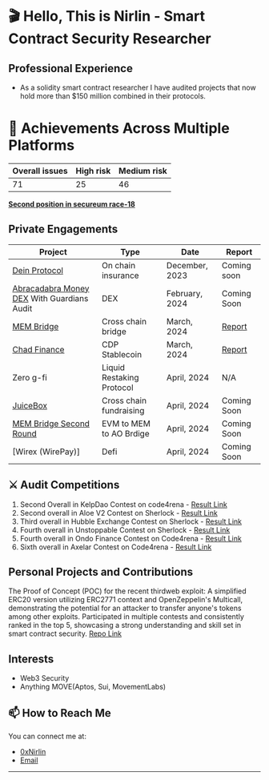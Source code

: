 
<!-- Your Name and Introduction -->
# 🎬 Hello, This is Nirlin - Smart Contract Security Researcher

## Professional Experience
- As a solidity smart contract researcher I have audited projects that now hold more than $150 million combined in their protocols.


<!-- Profile Picture -->
# 🏅 Achievements Across Multiple Platforms

| Overall issues | High risk | Medium risk | 
| ---------------| ----------| ------------| 
| 71             | 25        |   46        |          

**[Second position in secureum race-18](https://discord.com/channels/814328279468474419/927065287172427798/1112616229602070560)**

## Private Engagements

| Project                                             | Type                | Date           | Report                        |
|-----------------------------------------------------|---------------------|----------------|-------------------------------|
| [Dein Protocol](https://docs.dein.di)               | On chain insurance  | December, 2023 | Coming soon                        |
| [Abracadabra Money DEX](https://abracadabra.money/) With Guardians Audit | DEX                 | February, 2024 | Coming Soon                          |
| [MEM Bridge](https://www.mem.tech/)                | Cross chain bridge  | March, 2024    | [Report](https://github.com/9LivesLabs/audit/blob/main/reports/MEM-Bridge-Final-Report.pdf)                    |
| [Chad Finance](https://chadfinance.xyz/)            | CDP Stablecoin      | March, 2024    | [Report](https://github.com/9LivesLabs/audit/blob/main/reports/ChadFinance-Final-Report.pdf)                   |
| Zero g-fi                                         | Liquid Restaking Protocol    | April, 2024    | N/A                           |
| [JuiceBox](https://juicebox.money/)      | Cross chain fundraising   | April, 2024    | Coming Soon                          |
| [MEM Bridge Second Round](https://mem.tech)      | EVM to MEM to AO Brdige   | April, 2024    | Coming Soon                          |
| [Wirex (WirePay)]     | Defi | April, 2024    | Coming Soon                          |

## ⚔️ Audit Competitions

1.  Second Overall in KelpDao Contest on code4rena - [Result Link](https://discord.com/channels/810916927919620096/1171865604114882600/1183066714838147102)
2.  Second overall in Aloe V2 Contest on Sherlock - [Result Link](https://discord.com/channels/812037309376495636/1150807984893591643/1169679544484114494)
3.  Third overall in Hubble Exchange Contest on Sherlock - [Result Link](https://discord.com/channels/812037309376495636/1121092175216787507/1137761593137049641)
4.  Fourth overall in Unstoppable Contest on Sherlock - [Result Link](https://discord.com/channels/812037309376495636/1123628892536717472/1137765358447632496)
5.  Fourth overall in Ondo Finance Contest on Code4rena - [Result Link](https://code4rena.com/audits/2023-09-ondo-finance#top)
6.  Sixth overall in Axelar Contest on Code4rena - [Result Link](https://code4rena.com/audits/2023-07-axelar-network#top)

## Personal Projects and Contributions
The Proof of Concept (POC) for the recent thirdweb exploit: A simplified ERC20 version utilizing ERC2771 context and OpenZeppelin's Multicall, demonstrating the potential for an attacker to transfer anyone's tokens among other exploits.
Participated in multiple contests and consistently ranked in the top 5, showcasing a strong understanding and skill set in smart contract security. [Repo Link](https://github.com/0xnirlin/Thirdweb-Exploit-POC)

## Interests
- Web3 Security
- Anything MOVE(Aptos, Sui, MovementLabs)

<!--# Hats Finance

## Audit Competitions
| Contest | High risk | Medium risk | Security report | Position | Payout | Language |
| --------| ----------| ------------| ----------------| ---------| -------| ---------|
| 40      | 30        | 10          |  15             | 30       | 10     | 1        |-->


## 📫 How to Reach Me

You can connect me at:

- [0xNirlin](https://twitter.com/0xnirlin)
- [Email](0xnirlin@gmail.com)



<!-- Footer -->
---
<p align="center">
  <!-- Add your other social media links or website here -->
</p>


<!--
**Nabeel-javaid/Nabeel-javaid** is a ✨ _special_ ✨ repository because its `README.md` (this file) appears on your GitHub profile.

Here are some ideas to get you started:

- 🔭 I’m currently working on ...
- 🌱 I’m currently learning ...
- 👯 I’m looking to collaborate on ...
- 🤔 I’m looking for help with ...
- 💬 Ask me about ...
- 📫 How to reach me: ...
- 😄 Pronouns: ...
- ⚡ Fun fact: ...
-->
